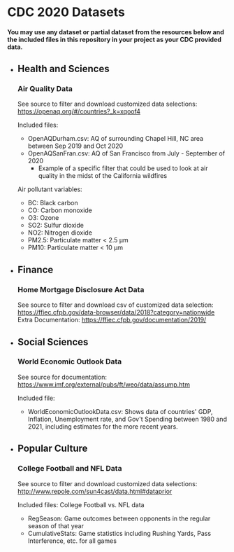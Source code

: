 # CDC 2020 Datasets

#### You may use any dataset or partial dataset from the resources below and the included files in this repository in your project as your CDC provided data.

- Health and Sciences
	- 
	### Air Quality Data
	See source to filter and download customized data selections: https://openaq.org/#/countries?_k=xqoof4
	
	Included files: 
	- OpenAQDurham.csv: AQ of surrounding Chapel Hill, NC area between Sep 2019 and Oct 2020
	- OpenAQSanFran.csv: AQ of San Francisco from July - September of 2020
		- Example of a specific filter that could be used to look at air quality in the midst of the California wildfires
		
	Air pollutant variables:
	- BC: Black carbon
	- CO: Carbon monoxide
	- O3: Ozone
	- SO2: Sulfur dioxide
	- NO2: Nitrogen dioxide
	- PM2.5: Particulate matter < 2.5 μm
	- PM10: Particulate matter < 10 μm
	
- Finance
	- 
	### Home Mortgage Disclosure Act Data
	See source to filter and download csv of customized data selection: https://ffiec.cfpb.gov/data-browser/data/2018?category=nationwide
	Extra Documentation: https://ffiec.cfpb.gov/documentation/2019/
	
- Social Sciences
	- 
	### World Economic Outlook Data
	See source for documentation: https://www.imf.org/external/pubs/ft/weo/data/assump.htm
	
	Included file:
	- WorldEconomicOutlookData.csv: Shows data of countries' GDP, Inflation, Unemployment rate, and Gov't Spending between 1980 and 2021, including estimates for the more recent years.
	
- Popular Culture
	- 
	### College Football and NFL Data
	See source to filter and download customized data selections: http://www.repole.com/sun4cast/data.html#dataprior
	
	Included files:
	College Football vs. NFL data
	- RegSeason: Game outcomes between opponents in the regular season of that year
	- CumulativeStats: Game statistics including Rushing Yards, Pass Interference, etc. for all games
	
